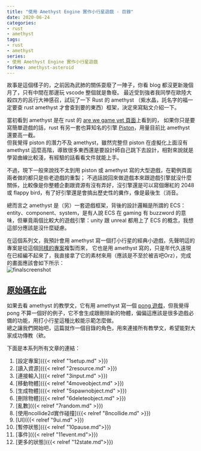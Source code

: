 ```yaml
---
title: "使用 Amethyst Engine 實作小行星遊戲 - 目錄"
date: 2020-06-24
categories:
- rust
- amethyst
tags:
- rust
- amethyst
series:
- 使用 Amethyst Engine 實作小行星遊戲
forkme: amethyst-asteroid
---
```


故事是這個樣子的，之前因為武肺的關係耍廢了一陣子，你看 blog 都沒更新幾個月了，只有中間在那邊玩 vscode 整個就是魯廢。 最近受到強者我同學在歐陸大殺四方的呂行大神感召，試玩了一下 Rust 的 amethyst （紫水晶，託名字的福一定要查 rust amethyst 才會查到要的東西）框架，決定來寫點文介紹一下。  
<!--more-->

當初看到 amethyst 是在 rust 的 [are we game yet 頁面](https://arewegameyet.rs/)上看到的，
如果你只是要寫簡單遊戲的話，rust 有另一套也算知名的引擎 [Piston](https://github.com/PistonDevelopers/piston)，用量目前比 amethyst 還要高一截。  
但我覺得 piston 的潛力不及 amethyst，雖然完整但 piston 在虛擬化上面沒有 amethyst 這麼高階，導致很多東西還是要設計師自己跳下去設計，相對來說就是學習曲線比較淺，有經驗的話看看文件就能上手。  

不過，現下一般來說找不太到用 piston 或 amethyst 寫的大型遊戲，在範例頁面兩者做的都只是些老遊戲的重製；
不過話說回來做遊戲本來跟遊戲引擎就沒什麼關係，比較像是你整體企劃跟資源有沒有弄好，沒引擎還是可以寫個爆紅的 2048 或 flappy bird，有了好引擎還是會搞出歷史性的糞作，像是最後生（消音。  

總而言之 amethyst 是（另）一套遊戲框架，背後的設計邏輯是所謂的 ECS：entity、component、system，是有人說 ECS 在 gaming 有 buzzword 的意味，但畢竟兩個比較大的遊戲引擎：unity 跟 unreal 都用上了 ECS 的概念，我想這部分應該是沒什麼疑慮。  

在這個系列文，我預計會用 amethyst 寫一個打小行星的經典小遊戲，先聲明這的專案是從這個[同樣的專案](https://github.com/udoprog/asteroids-amethyst)複製而來，
它也是用 amethyst 寫的，只是年代久遠現在已經編不起來了，我直接拿了它的素材來用（應該是不至於被吉吧Orz），完成的畫面應該會如下所示：  
![finalscreenshot](/images/amethyst/finalscreenshot.png)

## [原始碼在此](https://github.com/yodalee/amethyst-asteroid)

如果去看 amethyst 的教學文，它有用 amethyst 寫一個 [pong 遊戲](https://book.amethyst.rs/stable/pong-tutorial.html)，但我覺得 pong 不算一個好的例子，它不會生成跟刪除新的物體，偏偏這應該是很多遊戲必備的功能，用打小行星這種比較能示範怎麼做。  
總之讓我們開始吧，這篇就作一個目錄的角色，用來連接所有教學文，希望能對大家成功傳教（欸。

下面是本系列所有文章的連結：  
1. [設定專案]({{< relref "1setup.md" >}})
2. [讀入資源]({{< relref "2resource.md" >}})
3. [連接輸入]({{< relref "3input.md" >}})
4. [移動物體]({{< relref "4moveobject.md" >}})
5. [生成物體]({{< relref "5spawnobject.md" >}})
6. [刪除物體]({{< relref "6deleteobject.md" >}})
7. [亂數]({{< relref "7random.md" >}})
8. [使用ncollide2d實作碰撞]({{< relref "8ncollide.md" >}})
9. [UI]({{< relref "9ui.md" >}})
10. [暫停狀態]({{< relref "10pause.md">}})
11. [事件]({{< relref "11event.md">}})
12. [更多的狀態]({{< relref "12state.md">}})

